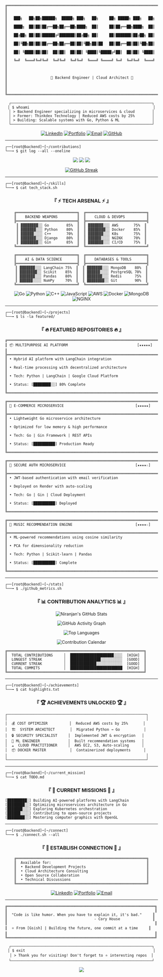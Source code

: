 ```
╔══════════════════════════════════════════════════════════════════════════════╗
║                                                                              ║
║   ███╗   ██╗██╗██████╗  █████╗ ███╗   ██╗     ██╗ █████╗ ███╗   ██╗          ║
║   ████╗  ██║██║██╔══██╗██╔══██╗████╗  ██║     ██║██╔══██╗████╗  ██║          ║
║   ██╔██╗ ██║██║██████╔╝███████║██╔██╗ ██║     ██║███████║██╔██╗ ██║          ║
║   ██║╚██╗██║██║██╔══██╗██╔══██║██║╚██╗██║██   ██║██╔══██║██║╚██╗██║          ║
║   ██║ ╚████║██║██║  ██║██║  ██║██║ ╚████║╚█████╔╝██║  ██║██║ ╚████║          ║
║   ╚═╝  ╚═══╝╚═╝╚═╝  ╚═╝╚═╝  ╚═╝╚═╝  ╚═══╝ ╚════╝ ╚═╝  ╚═╝╚═╝  ╚═══╝          ║
║                                                                              ║
║                    🚀 Backend Engineer | Cloud Architect 🚀                 ║
║                                                                              ║
╚══════════════════════════════════════════════════════════════════════════════╝
```

<div align="center">

```ascii
┌─────────────────────────────────────────────────────────────────┐
│ $ whoami                                                         │
│ > Backend Engineer specializing in microservices & cloud        │
│ > Former: Thinkdex Technology | Reduced AWS costs by 25%        │
│ > Building: Scalable systems with Go, Python & ML               │
└─────────────────────────────────────────────────────────────────┘
```

[![LinkedIn](https://img.shields.io/badge/LinkedIn-0A66C2?style=for-the-badge&logo=linkedin&logoColor=white)](https://linkedin.com/in/niranjan-sonawane-59079728a)
[![Portfolio](https://img.shields.io/badge/Portfolio-000000?style=for-the-badge&logo=vercel&logoColor=white)](https://98-web-dreams.vercel.app)
[![Email](https://img.shields.io/badge/Email-EA4335?style=for-the-badge&logo=gmail&logoColor=white)](mailto:sonawaneniranjan28@gmail.com)
[![GitHub](https://img.shields.io/badge/GitHub-181717?style=for-the-badge&logo=github&logoColor=white)](https://github.com/Gsish)

</div>

---

```
┌──[root@backend]─[~/contributions]
└──╼ $ git log --all --oneline
```

<div align="center">

![](https://komarev.com/ghpvc/?username=Gsish&color=blueviolet&style=for-the-badge&label=PROFILE+VIEWS)
![](https://img.shields.io/github/followers/Gsish?style=for-the-badge&color=blue&label=Followers)
![](https://img.shields.io/github/stars/Gsish?style=for-the-badge&color=yellow&label=Total+Stars)

[![GitHub Streak](https://streak-stats.demolab.com?user=Gsish&theme=dark&hide_border=true&border_radius=8&date_format=M%20j%5B%2C%20Y%5D&background=0D1117&ring=00D9FF&fire=FF6D00&currStreakLabel=00D9FF)](https://git.io/streak-stats)

</div>

---

```
┌──[root@backend]─[~/skills]
└──╼ $ cat tech_stack.sh
```

<div align="center">

### 『 ⚡ TECH ARSENAL ⚡ 』

```
╔════════════════════════════╗  ╔════════════════════════════╗
║    BACKEND WEAPONS         ║  ║    CLOUD & DEVOPS          ║
╠════════════════════════════╣  ╠════════════════════════════╣
║ ▓▓▓▓▓▓▓▓░░ Go        85%  ║  ║ ▓▓▓▓▓▓▓░░░ AWS       75%  ║
║ ▓▓▓▓▓▓▓░░░ Python    80%  ║  ║ ▓▓▓▓▓▓▓▓░░ Docker    85%  ║
║ ▓▓▓▓▓▓░░░░ C++       70%  ║  ║ ▓▓▓▓▓▓▓░░░ K8s       75%  ║
║ ▓▓▓▓▓▓▓░░░ Django    80%  ║  ║ ▓▓▓▓▓▓░░░░ NGINX     70%  ║
║ ▓▓▓▓▓▓▓▓░░ Gin       85%  ║  ║ ▓▓▓▓▓▓▓░░░ CI/CD     75%  ║
╚════════════════════════════╝  ╚════════════════════════════╝

╔════════════════════════════╗  ╔════════════════════════════╗
║    AI & DATA SCIENCE       ║  ║    DATABASES & TOOLS       ║
╠════════════════════════════╣  ╠════════════════════════════╣
║ ▓▓▓▓▓▓▓░░░ LangChain 75%  ║  ║ ▓▓▓▓▓▓▓░░░ MongoDB    80%  ║
║ ▓▓▓▓▓▓▓▓░░ Scikit    85%  ║  ║ ▓▓▓▓▓▓░░░░ PostgreSQL 70%  ║
║ ▓▓▓▓▓▓▓░░░ Pandas    80%  ║  ║ ▓▓▓▓▓▓▓░░░ Redis      75%  ║
║ ▓▓▓▓▓▓░░░░ NumPy     70%  ║  ║ ▓▓▓▓▓▓▓▓░░ Git        90%  ║
╚════════════════════════════╝  ╚════════════════════════════╝
```

![Go](https://img.shields.io/badge/Go-00ADD8?style=flat-square&logo=go&logoColor=white)
![Python](https://img.shields.io/badge/Python-3776AB?style=flat-square&logo=python&logoColor=white)
![C++](https://img.shields.io/badge/C++-00599C?style=flat-square&logo=cplusplus&logoColor=white)
![JavaScript](https://img.shields.io/badge/JavaScript-F7DF1E?style=flat-square&logo=javascript&logoColor=black)
![AWS](https://img.shields.io/badge/AWS-232F3E?style=flat-square&logo=amazonaws&logoColor=white)
![Docker](https://img.shields.io/badge/Docker-2496ED?style=flat-square&logo=docker&logoColor=white)
![MongoDB](https://img.shields.io/badge/MongoDB-47A248?style=flat-square&logo=mongodb&logoColor=white)
![NGINX](https://img.shields.io/badge/NGINX-009639?style=flat-square&logo=nginx&logoColor=white)

</div>

---

```
┌──[root@backend]─[~/projects]
└──╼ $ ls -la featured/
```

<div align="center">

### 『 🔥 FEATURED REPOSITORIES 🔥 』

</div>

```
╔═══════════════════════════════════════════════════════════════════════╗
║ 📦 MULTIPURPOSE AI PLATFORM                                [★★★★★]    ║
╠═══════════════════════════════════════════════════════════════════════╣
║ • Hybrid AI platform with LangChain integration                       ║
║ • Real-time processing with decentralized architecture                ║
║ • Tech: Python | LangChain | Google Cloud Platform                    ║
║ • Status: [████████░░] 80% Complete                                   ║
╚═══════════════════════════════════════════════════════════════════════╝

╔═══════════════════════════════════════════════════════════════════════╗
║ 🛒 E-COMMERCE MICROSERVICE                                 [★★★★★]    ║
╠═══════════════════════════════════════════════════════════════════════╣
║ • Lightweight Go microservice architecture                            ║
║ • Optimized for low memory & high performance                         ║
║ • Tech: Go | Gin Framework | REST APIs                                ║
║ • Status: [██████████] Production Ready                               ║
╚═══════════════════════════════════════════════════════════════════════╝

╔═══════════════════════════════════════════════════════════════════════╗
║ 🔐 SECURE AUTH MICROSERVICE                                [★★★★☆]    ║
╠═══════════════════════════════════════════════════════════════════════╣
║ • JWT-based authentication with email verification                    ║
║ • Deployed on Render with auto-scaling                                ║
║ • Tech: Go | Gin | Cloud Deployment                                   ║
║ • Status: [██████████] Deployed                                       ║
╚═══════════════════════════════════════════════════════════════════════╝

╔═══════════════════════════════════════════════════════════════════════╗
║ 🎵 MUSIC RECOMMENDATION ENGINE                             [★★★★☆]    ║
╠═══════════════════════════════════════════════════════════════════════╣
║ • ML-powered recommendations using cosine similarity                  ║
║ • PCA for dimensionality reduction                                    ║
║ • Tech: Python | Scikit-learn | Pandas                                ║
║ • Status: [██████████] Complete                                       ║
╚═══════════════════════════════════════════════════════════════════════╝
```

---

```
┌──[root@backend]─[~/stats]
└──╼ $ ./github_metrics.sh
```

<div align="center">

### 『 📊 CONTRIBUTION ANALYTICS 📊 』

![Niranjan's GitHub Stats](https://github-readme-stats.vercel.app/api?username=Gsish&show_icons=true&theme=midnight-purple&hide_border=true&bg_color=0D1117&title_color=00D9FF&icon_color=00D9FF&text_color=FFFFFF&count_private=true&include_all_commits=true)

![GitHub Activity Graph](https://github-readme-activity-graph.vercel.app/graph?username=Gsish&theme=react-dark&hide_border=true&bg_color=0D1117&color=00D9FF&line=FF6D00&point=FFFFFF&area=true&area_color=00D9FF)

![Top Languages](https://github-readme-stats.vercel.app/api/top-langs/?username=Gsish&layout=compact&theme=midnight-purple&hide_border=true&bg_color=0D1117&title_color=00D9FF&text_color=FFFFFF&langs_count=8)

![Contribution Calendar](https://ghchart.rshah.org/00D9FF/Gsish)

</div>

```
╔═══════════════════════════════════════════════════════════════╗
║  TOTAL CONTRIBUTIONS     │  ████████████████████░░░░  [HIGH]  ║
║  LONGEST STREAK          │  ██████████████░░░░░░░░░░  [GOOD]  ║
║  CURRENT STREAK          │  ████████████░░░░░░░░░░░░  [GOOD]  ║
║  TOTAL COMMITS           │  ████████████████████████  [HIGH]  ║
╚═══════════════════════════════════════════════════════════════╝
```

---

```
┌──[root@backend]─[~/achievements]
└──╼ $ cat highlights.txt
```

<div align="center">

### 『 🏆 ACHIEVEMENTS UNLOCKED 🏆 』

</div>

```
┌────────────────────────────────────────────────────────────────┐
│                                                                │
│  💰 COST OPTIMIZER          │  Reduced AWS costs by 25%       │
│  🏗️  SYSTEM ARCHITECT       │  Migrated Python → Go           │
│  🔒 SECURITY SPECIALIST     │  Implemented JWT & encryption   │
│  🤖 ML ENGINEER             │  Built recommendation systems   │
│  ☁️  CLOUD PRACTITIONER     │  AWS EC2, S3, Auto-scaling      │
│  📦 DOCKER MASTER           │  Containerized deployments      │
│                                                                │
└────────────────────────────────────────────────────────────────┘
```

---

```
┌──[root@backend]─[~/current_mission]
└──╼ $ cat TODO.md
```

<div align="center">

### 『 🎯 CURRENT MISSIONS 🎯 』

</div>

```
[█████████░] Building AI-powered platforms with LangChain
[████████░░] Optimizing microservices architecture in Go
[███████░░░] Exploring Kubernetes orchestration
[██████░░░░] Contributing to open-source projects
[████████░░] Mastering computer graphics with OpenGL
```

---

```
┌──[root@backend]─[~/connect]
└──╼ $ ./connect.sh --all
```

<div align="center">

### 『 💬 ESTABLISH CONNECTION 💬 』

```
╔════════════════════════════════════════════════════════════╗
║  Available for:                                            ║
║  • Backend Development Projects                            ║
║  • Cloud Architecture Consulting                           ║
║  • Open Source Collaboration                               ║
║  • Technical Discussions                                   ║
╚════════════════════════════════════════════════════════════╝
```

[![LinkedIn](https://img.shields.io/badge/LinkedIn-Connect-0A66C2?style=for-the-badge&logo=linkedin&logoColor=white)](https://linkedin.com/in/niranjan-sonawane-59079728a)
[![Portfolio](https://img.shields.io/badge/Portfolio-Visit-000000?style=for-the-badge&logo=vercel&logoColor=white)](https://98-web-dreams.vercel.app)
[![Email](https://img.shields.io/badge/Email-Send-EA4335?style=for-the-badge&logo=gmail&logoColor=white)](mailto:sonawaneniranjan28@gmail.com)

</div>

---

```
╔════════════════════════════════════════════════════════════════════╗
║                                                                    ║
║  "Code is like humor. When you have to explain it, it's bad."     ║
║                                        - Cory House               ║
║                                                                    ║
║  ⭐️ From [Gsish] | Building the future, one commit at a time     ║
║                                                                    ║
╚════════════════════════════════════════════════════════════════════╝
```

<div align="center">

```
┌─────────────────────────────────────────────────────────────────┐
│ $ exit                                                           │
│ > Thank you for visiting! Don't forget to ⭐ interesting repos  │
└─────────────────────────────────────────────────────────────────┘
```

<img src="https://capsule-render.vercel.app/api?type=waving&color=gradient&customColorList=6,11,20&height=180&section=footer&text=Happy%20Coding!&fontSize=42&fontColor=fff&animation=twinkling&fontAlignY=72"/>

</div>

